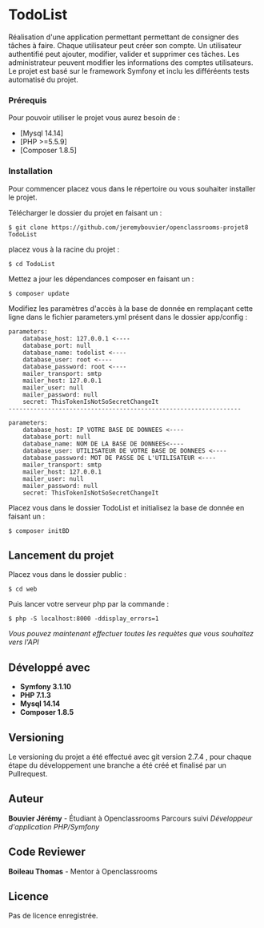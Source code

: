 # TodoList

Réalisation d'une application permettant permettant de consigner des tâches à faire. Chaque utilisateur peut créer son 
compte. Un utilisateur authentifié peut ajouter, modifier, valider et supprimer ces tâches. Les administrateur peuvent 
modifier les informations des comptes utilisateurs. Le projet est basé sur le framework Symfony et inclu les différéents 
tests automatisé du projet. 

### Prérequis

Pour pouvoir utiliser le projet vous aurez besoin de :

* [Mysql 14.14]
* [PHP >=5.5.9]
* [Composer 1.8.5]

### Installation

Pour commencer placez vous dans le répertoire ou vous souhaiter installer le projet.


Télécharger le dossier du projet en faisant un :
```
$ git clone https://github.com/jeremybouvier/openclassrooms-projet8 TodoList
```
placez vous à la racine du projet  :
```
$ cd TodoList
```

Mettez a jour les dépendances composer en faisant un :
```
$ composer update
```

Modifiez les paramètres d'accès à la base de donnée en remplaçant cette ligne dans le fichier parameters.yml présent 
dans le dossier app/config :
```
parameters:
    database_host: 127.0.0.1 <----
    database_port: null
    database_name: todolist <----
    database_user: root <----
    database_password: root <----
    mailer_transport: smtp
    mailer_host: 127.0.0.1
    mailer_user: null
    mailer_password: null
    secret: ThisTokenIsNotSoSecretChangeIt
-----------------------------------------------------------------

parameters:
    database_host: IP VOTRE BASE DE DONNEES <----
    database_port: null
    database_name: NOM DE LA BASE DE DONNEES<----
    database_user: UTILISATEUR DE VOTRE BASE DE DONNEES <----
    database_password: MOT DE PASSE DE L'UTILISATEUR <----
    mailer_transport: smtp
    mailer_host: 127.0.0.1
    mailer_user: null
    mailer_password: null
    secret: ThisTokenIsNotSoSecretChangeIt

```

Placez vous dans le dossier TodoList et initialisez la base de donnée en faisant un :
```
$ composer initBD
```
 
## Lancement du projet

Placez vous dans le dossier public :
```
$ cd web
```

Puis lancer votre serveur php par la commande :
```
$ php -S localhost:8000 -ddisplay_errors=1
```
*Vous pouvez maintenant effectuer toutes les requètes que vous souhaitez vers l'API*
## Développé avec

* **Symfony 3.1.10** 
* **PHP 7.1.3**
* **Mysql 14.14**
* **Composer 1.8.5** 

## Versioning

Le versioning du projet a été effectué avec git version 2.7.4 , pour chaque étape du développement une branche a 
été créé et finalisé par un Pullrequest.

## Auteur

**Bouvier Jérémy** - Étudiant à Openclassrooms 
 Parcours suivi *Développeur d'application PHP/Symfony*
 
## Code Reviewer

**Boileau Thomas** - Mentor à Openclassrooms 

## Licence

Pas de licence enregistrée.
